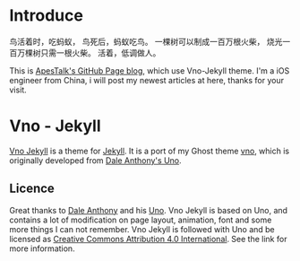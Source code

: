 # Introduce

鸟活着时，吃蚂蚁，
鸟死后，蚂蚁吃鸟。
一棵树可以制成一百万根火柴，
烧光一百万棵树只需一根火柴。
活着，低调做人。


This is [ApesTalk's GitHub Page blog](https://apestalk.githu.io), which use Vno-Jekyll theme. I'm a iOS engineer from China, i will post my newest articles at here, thanks for your visit.

# Vno - Jekyll

[Vno Jekyll](https://github.com/onevcat/vno-jekyll) is a theme for [Jekyll](http://jekyllrb.com). It is a port of my Ghost theme [vno](https://github.com/onevcat/vno), which is originally developed from [Dale Anthony's Uno](https://github.com/daleanthony/uno).


## Licence

Great thanks to [Dale Anthony](https://github.com/daleanthony) and his [Uno](https://github.com/daleanthony/uno). Vno Jekyll is based on Uno, and contains a lot of modification on page layout, animation, font and some more things I can not remember. Vno Jekyll is followed with Uno and be licensed as [Creative Commons Attribution 4.0 International](http://creativecommons.org/licenses/by/4.0/). See the link for more information.
